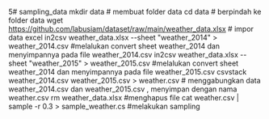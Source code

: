5# sampling_data
mkdir data # membuat folder data
cd data # berpindah ke folder data
wget https://github.com/labusiam/dataset/raw/main/weather_data.xlsx # impor data excel
in2csv weather_data.xlsx --sheet "weather_2014" > weather_2014.csv #melalukan convert sheet weather_2014 dan menyimpannya pada file weather_2014.csv
in2csv weather_data.xlsx --sheet "weather_2015" > weather_2015.csv #melalukan convert sheet weather_2014 dan menyimpannya pada file weather_2015.csv
csvstack weather_2014.csv weather_2015.csv > weather.csv # menggabungkan data weather_2014.csv dan weather_2015.csv , menyimpan dengan nama weather.csv
rm weather_data.xlsx #menghapus file 
cat weather.csv | sample -r 0.3 > sample_weather.cs #melakukan sampling 
